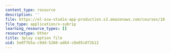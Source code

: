 ```yaml
---
content_type: resource
description: ''
file: https://ol-ocw-studio-app-production.s3.amazonaws.com/courses/18-065-matrix-methods-in-data-analysis-signal-processing-and-machine-learning-spring-2018/5e0f7b5ac9dd5260ad64c0e05c072b12_AdTvkFsqcDc.vtt
file_type: application/x-subrip
learning_resource_types: []
resourcetype: Other
title: 3play caption file
uid: 5e0f7b5a-c9dd-5260-ad64-c0e05c072b12
---
```

